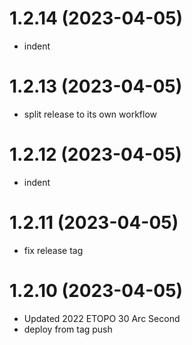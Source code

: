 # 1.2.14 (2023-04-05)

* indent

# 1.2.13 (2023-04-05)

* split release to its own workflow

# 1.2.12 (2023-04-05)

* indent

# 1.2.11 (2023-04-05)

* fix release tag

# 1.2.10 (2023-04-05)

* Updated 2022 ETOPO 30 Arc Second
* deploy from tag push
